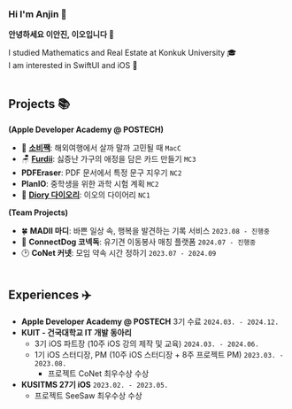 ### Hi I'm Anjin 👋

**안녕하세요 이안진, 이오입니다 🐧**

I studied Mathematics and Real Estate at Konkuk University 🎓<br>
I am interested in SwiftUI and iOS 🍎
<br><br>

## Projects 📚
**(Apple Developer Academy @ POSTECH)**
- 💸 [**소비짹**](https://github.com/DeveloperAcademy-POSTECH/2024-MacC-A10-Akdong-Cookiez): 해외여행에서 살까 말까 고민될 때 `MacC`
- 🪑 [**Furdii**](https://github.com/DeveloperAcademy-POSTECH/2024-MC3-A01-WBIJI): 싫증난 가구의 애정을 담은 카드 만들기 `MC3`
- **PDFEraser**: PDF 문서에서 특정 문구 지우기 `NC2`
- **PlanIO**: 중학생을 위한 과학 시험 계획 `MC2`
- 🐥 [**Diory 다이오리**](https://github.com/anjiniii/NC1-Diory): 이오의 다이어리 `NC1`

**(Team Projects)**
- 🍀 **MADII 마디**: 바쁜 일상 속, 행복을 발견하는 기록 서비스 `2023.08 - 진행중`
- 🐶 **ConnectDog 코넥독**: 유기견 이동봉사 매칭 플랫폼 `2024.07 - 진행중`
- 🕑 **CoNet 커넷**: 모임 약속 시간 정하기 `2023.07 - 2024.09`
<br><br>

## Experiences ✈️
- **Apple Developer Academy @ POSTECH** 3기 수료 `2024.03. - 2024.12.`
- **KUIT - 건국대학교 IT 개발 동아리**
  - 3기 iOS 파트장 (10주 iOS 강의 제작 및 교육) `2024.03. - 2024.06.`
  - 1기 iOS 스터디장, PM (10주 iOS 스터디장 + 8주 프로젝트 PM) `2023.03. - 2023.08.`
    - 프로젝트 CoNet 최우수상 수상
- **KUSITMS 27기 iOS** `2023.02. - 2023.05.`
  - 프로젝트 SeeSaw 최우수상 수상





<!--

### Experiences
- **Apple Developer Academy @ POSTECH** 3기 수료 `2024.03. - 2024.12.`
  - 이오의 이오이오: Swift 공부 스터디
  
- **KUIT - 건국대학교 IT 개발 동아리**
  - 3기 iOS 파트장 (10주 iOS 강의 제작 및 교육) `2024.03. - 2024.06.`
  - 1기 iOS 스터디장, PM (10주 iOS 스터디장 + 8주 프로젝트 PM) `2023.03. - 2023.08.`
 
- **KUSITMS iOS** `2023.02. - 2023.05.`
  - 동아ST MEDIFLIX 관리자 페이지 (기업과제)
  - SeeSaw, 건강 정보를 활용해 내 몸을 돌아보는 서비스 (27기 밋업데이 최우수상)
  
- **Apple Developer Academy @ POSTECH**  `2024.03.04. - 12.13. [9개월]`
  - MacC [소비짹](https://github.com/DeveloperAcademy-POSTECH/2024-MacC-A10-Akdong-Cookiez): 해외여행에서 살까 말까 고민될 때,
  - MC3 [Furdii](https://github.com/DeveloperAcademy-POSTECH/2024-MC3-A01-WBIJI): 싫증난 가구의 애정을 담은 카드 만들기
  - NC2 PDFEraser: PDF 문서에서 특정 문구 지우기
  - MC2 PlanIO: 중학생을 위한 과학 시험 계획
  - NC1 [Diory 다이오리](https://github.com/anjiniii/NC1-Diory): 이오의 다이어리
  - Activities
    - 스터디 이오의 이오이오
    - Academy Tech Forum Maintainer
- Madii

## 🐥 Experiences

### Apple Developer Academy @ POSTECH
`2024.03.04. - 12.13. [9개월]`

- Challenges
  - NC1 Diory 다이오리: 이오의 다이어리
  - MC2 PlanIO: 중학생을 위한 과학 시험 계획
  - NC2 PDFEraser: PDF 문서에서 특정 문구 지우기
  - MC3 Furdii: 싫증난 가구의 애정을 담은 카드 만들기
  - Macro 소비짹: 해외여행에서 살까 말까 고민될 때,

- Activities
  - 스터디 이오의 이오이오
  - Academy Tech Forum Maintainer
  - 

### KUIT iOS 파트장


### 


[![Anurag's GitHub stats](https://github-readme-stats.vercel.app/api?username=anjiniii)](https://github.com/anuraghazra/github-readme-stats)

### :computer: Tech
iOS

![Xcode](https://img.shields.io/badge/Xcode-007ACC?style=flat-square&logo=Xcode&logoColor=white)
![Swift](https://img.shields.io/badge/Swift-F54A2A?style=flat-square&logo=swift&logoColor=white)
![SwiftUI](https://img.shields.io/badge/SwiftUI-FF7F50?style=flat-square&logo=swift&logoColor=white)
![AlamoFire](https://img.shields.io/badge/Alamofire-DB5C3F?style=flat-square&logo=swift&logoColor=white)
![KeychainSwift](https://img.shields.io/badge/KeychainSwift-5F5EFF?style=flat-square&logo=swift&logoColor=white) 
![HealthKit](https://img.shields.io/badge/HealthKit-86D8D9?style=flat-square&logo=swift&logoColor=white)

Co-working Tool

![Notion](https://img.shields.io/badge/Notion-%23000000.svg?style=flat-square&logo=notion&logoColor=white)
![Jira](https://img.shields.io/badge/Jira-%230A0FFF.svg?style=flat-square&logo=jira&logoColor=white)
![Postman](https://img.shields.io/badge/Postman-FF6C37?style=flat-square&logo=postman&logoColor=white)
![Slack](https://img.shields.io/badge/Slack-4A154B?style=flat-square&logo=slack&logoColor=white)



**anjiniii/anjiniii** is a ✨ _special_ ✨ repository because its `README.md` (this file) appears on your GitHub profile.

Here are some ideas to get you started:

- 🔭 I’m currently working on ...
- 🌱 I’m currently learning ...
- 👯 I’m looking to collaborate on ...
- 🤔 I’m looking for help with ...
- 💬 Ask me about ...
- 📫 How to reach me: ...
- 😄 Pronouns: ...
- ⚡ Fun fact: ...
-->
